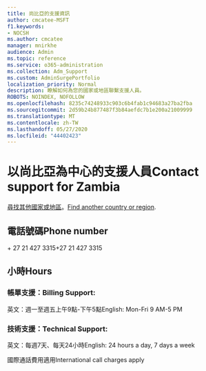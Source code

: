 ```yaml
---
title: 尚比亞的支援資訊
author: cmcatee-MSFT
f1.keywords:
- NOCSH
ms.author: cmcatee
manager: mnirkhe
audience: Admin
ms.topic: reference
ms.service: o365-administration
ms.collection: Adm_Support
ms.custom: AdminSurgePortfolio
localization_priority: Normal
description: 瞭解如何為您的國家或地區聯繫支援人員。
ROBOTS: NOINDEX, NOFOLLOW
ms.openlocfilehash: 8235c74248933c903c6b4fab1c94683a27ba2fba
ms.sourcegitcommit: 2d59b24b877487f3b84aefdc7b1e200a21009999
ms.translationtype: MT
ms.contentlocale: zh-TW
ms.lasthandoff: 05/27/2020
ms.locfileid: "44402423"
---
```

# <a name="contact-support-for-zambia"></a><span data-ttu-id="13826-103">以尚比亞為中心的支援人員</span><span class="sxs-lookup"><span data-stu-id="13826-103">Contact support for Zambia</span></span>

<span data-ttu-id="13826-104">[尋找其他國家或地區](../contact-support-for-business-products.md)。</span><span class="sxs-lookup"><span data-stu-id="13826-104">[Find another country or region](../contact-support-for-business-products.md).</span></span>

## <a name="phone-number"></a><span data-ttu-id="13826-105">電話號碼</span><span class="sxs-lookup"><span data-stu-id="13826-105">Phone number</span></span>
<span data-ttu-id="13826-106">+ 27 21 427 3315</span><span class="sxs-lookup"><span data-stu-id="13826-106">+27 21 427 3315</span></span>

## <a name="hours"></a><span data-ttu-id="13826-107">小時</span><span class="sxs-lookup"><span data-stu-id="13826-107">Hours</span></span>
### <a name="billing-support"></a><span data-ttu-id="13826-108">帳單支援：</span><span class="sxs-lookup"><span data-stu-id="13826-108">Billing Support:</span></span>

<span data-ttu-id="13826-109">英文：週一至週五上午9點-下午5點</span><span class="sxs-lookup"><span data-stu-id="13826-109">English: Mon-Fri 9 AM-5 PM</span></span>

### <a name="technical-support"></a><span data-ttu-id="13826-110">技術支援：</span><span class="sxs-lookup"><span data-stu-id="13826-110">Technical Support:</span></span>

<span data-ttu-id="13826-111">英文：每週7天、每天24小時</span><span class="sxs-lookup"><span data-stu-id="13826-111">English: 24 hours a day, 7 days a week</span></span>

<span data-ttu-id="13826-112">國際通話費用適用</span><span class="sxs-lookup"><span data-stu-id="13826-112">International call charges apply</span></span>
